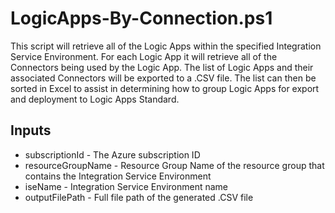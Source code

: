 # LogicApps-By-Connection.ps1
This script will retrieve all of the Logic Apps within the specified Integration Service Environment. For each Logic App it will retrieve all of the Connectors being used by the Logic App. The list of Logic Apps and their associated Connectors will be exported to a .CSV file. The list can then be sorted in Excel to assist in determining how to group Logic Apps for export and deployment to Logic Apps Standard.


## Inputs
- subscriptionId - The Azure subscription ID
- resourceGroupName - Resource Group Name of the resource group that contains the Integration Service Environment
- iseName - Integration Service Environment name
- outputFilePath - Full file path of the generated .CSV file